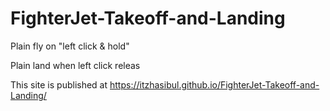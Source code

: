 # FighterJet-Takeoff-and-Landing









Plain fly  on  "left click & hold"











Plain land when left click releas










This site is published at https://itzhasibul.github.io/FighterJet-Takeoff-and-Landing/
